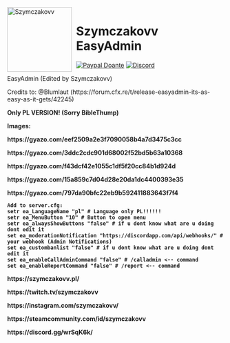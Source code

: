 <img width="150" height="150" align="left" style="float: left; margin: 0 10px 0 0;" alt="Szymczakovv" src="https://i.imgur.com/42AnCgD.jpg">  

# Szymczakovv EasyAdmin
[![Paypal Doante](https://img.shields.io/badge/paypal-donate-blue.svg)](https://www.paypal.me/oplatyprimerp)
[![Discord](https://discordapp.com/api/guilds/252317073814978561/embed.png)](https://discord.gg/wrSqK6k)

EasyAdmin (Edited by Szymczakovv)
<p></p>
Credits to: @Blumlaut (https://forum.cfx.re/t/release-easyadmin-its-as-easy-as-it-gets/42245)
<p></p>
<b>Only PL VERSION! (Sorry BibleThump) <b>

Images:
<p></p>
https://gyazo.com/eef2509a2e3f7090058b4a7d3475c3cc
<p></p>
https://gyazo.com/3ddc2cdc901d68002f52bd5b63a10368
<p></p>
https://gyazo.com/f43dcf42e1055c1df5f20cc84b1d924d
<p></p>
https://gyazo.com/15a859c7d04d28e20da1dc4400393e35
<p></p>
https://gyazo.com/797da90bfc22eb9b592411883643f7f4


```
Add to server.cfg:
setr ea_LanguageName "pl" # Language only PL!!!!!!
setr ea_MenuButton "10" # Button to open menu
setr ea_alwaysShowButtons "false" # if u dont know what are u doing dont edit it
set ea_moderationNotification "https://discordapp.com/api/webhooks/" # your webhook (Admin Notifications)
set ea_custombanlist "false" # if u dont know what are u doing dont edit it
set ea_enableCallAdminCommand "false" # /calladmin <-- command
set ea_enableReportCommand "false" # /report <-- command
```
<p></p>
https://szymczakovv.pl/
<p></p>
https://twitch.tv/szymczakovv
<p></p>
https://instagram.com/szymczakovv/
<p></p>
https://steamcommunity.com/id/szymczakovv
<p></p>
https://discord.gg/wrSqK6k/
